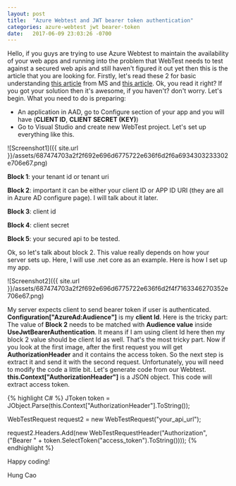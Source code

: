 ```yaml
---
layout: post
title:  "Azure Webtest and JWT bearer token authentication"
categories: azure-webtest jwt bearer-token
date:   2017-06-09 23:03:26 -0700
---
```

Hello, if you guys are trying to use Azure Webtest to maintain the availability of your web apps and running into the problem that WebTest needs to test against a secured web apis and still haven't figured it out yet then this is the article that you are looking for. Firstly, let's read these 2 for basic understanding [this article][page-1] from MS and [this article][page-2]. Ok, you read it right? If you got your solution then it's awesome, if you haven't? don't worry. Let's begin. What you need to do is preparing:

* An application in AAD, go to Configure section of your app and you will have (**CLIENT ID**, **CLIENT SECRET (KEY)**)
* Go to Visual Studio and create new WebTest project. Let's set up everything like this. 

![Screenshot1]({{ site.url }}/assets/687474703a2f2f692e696d6775722e636f6d2f6a6934303233302e706e67.png)

**Block 1**: your tenant id or tenant uri

**Block 2**: important it can be either your client ID or APP ID URI (they are all in Azure AD configure page). I will talk about it later.

**Block 3**: client id

**Block 4**: client secret

**Block 5**: your secured api to be tested.

Ok, so let's talk about block 2. This value really depends on how your server sets up. Here, I will use .net core as an example. Here is how I set up my app.

![Screenshot2]({{ site.url }}/assets/687474703a2f2f692e696d6775722e636f6d2f4f7163346270352e706e67.png)

My server expects client to send bearer token if user is authenticated. **Configuration["AzureAd:Audience"]** is my **client Id**. Here is the tricky part: The value of **Block 2** needs to be matched with **Audience value** inside **UseJwtBearerAuthentication**. It means if I am using client Id here then my block 2 value should be client Id as well. That's the most tricky part. Now if you look at the first image, after the first request you will get **AuthorizationHeader** and it contains the access token. So the next step is extract it and send it with the second request. Unfortunately, you will need to modify the code a little bit. Let's generate code from our Webtest. **this.Context["AuthorizationHeader"]** is a JSON object. This code will extract access token.

{% highlight C# %}
JToken token = JObject.Parse(this.Context["AuthorizationHeader"].ToString());

WebTestRequest request2 = new WebTestRequest("your_api_url");

request2.Headers.Add(new WebTestRequestHeader("Authorization", ("Bearer " + token.SelectToken("access_token").ToString())));
{% endhighlight %}

Happy coding!

Hung Cao

[page-1]: https://docs.microsoft.com/en-us/azure/application-insights/app-insights-monitor-web-app-availability#dealing-with-sign-in
[page-2]: https://docs.microsoft.com/en-us/azure/active-directory/develop/active-directory-protocols-oauth-code#use-the-authorization-code-to-request-an-access-token